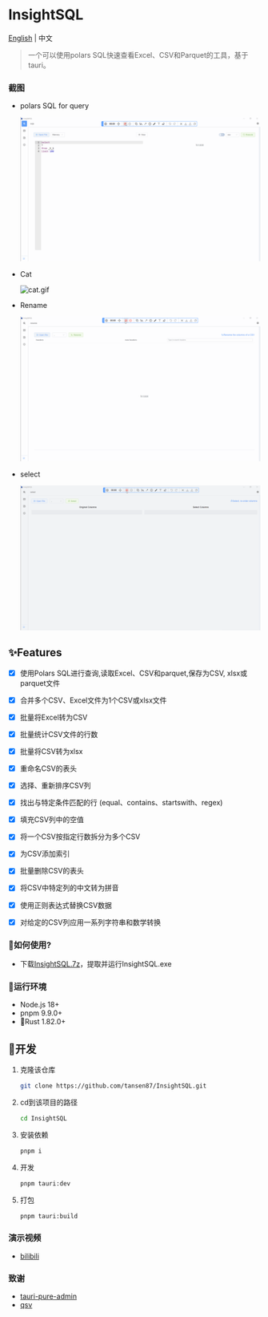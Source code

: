 <h1>InsightSQL</h1>

[English](./README.md) | 中文

> 一个可以使用polars SQL快速查看Excel、CSV和Parquet的工具，基于tauri。

### 截图
* polars SQL for query

  ![sqlp.gif](/demo/sqlp.gif)

* Cat

  ![cat.gif](/demo/cat.gif)

* Rename

  ![rename.gif](/demo/rename.gif)

* select

  ![select.gif](/demo/select.gif)


## ✨Features

- [x] 使用Polars SQL进行查询,读取Excel、CSV和parquet,保存为CSV, xlsx或parquet文件
- [x] 合并多个CSV、Excel文件为1个CSV或xlsx文件
- [x] 批量将Excel转为CSV
- [x] 批量统计CSV文件的行数
- [x] 批量将CSV转为xlsx
- [x] 重命名CSV的表头
- [x] 选择、重新排序CSV列
- [x] 找出与特定条件匹配的行 (equal、contains、startswith、regex)
- [x] 填充CSV列中的空值
- [x] 将一个CSV按指定行数拆分为多个CSV
- [x] 为CSV添加索引
- [x] 批量删除CSV的表头
- [x] 将CSV中特定列的中文转为拼音
- [x] 使用正则表达式替换CSV数据
- [x] 对给定的CSV列应用一系列字符串和数学转换


### 🍖如何使用?

* 下载[InsightSQL.7z](https://github.com/tansen87/sqlp/releases/)，提取并运行InsightSQL.exe


### 🏃‍运行环境

* Node.js 18+
* pnpm 9.9.0+
* 🦀Rust 1.82.0+

## 🚀开发

1. 克隆该仓库

   ```bash
   git clone https://github.com/tansen87/InsightSQL.git
   ```

2. cd到该项目的路径

   ```bash
   cd InsightSQL
   ```

3. 安装依赖

   ```bash
   pnpm i
   ```

4. 开发

   ```bash
   pnpm tauri:dev
   ```

5. 打包

   ```bash
   pnpm tauri:build
   ```

### 演示视频

* [bilibili](https://www.bilibili.com/video/BV1XS411c7zd/?spm_id_from=333.999.0.0&vd_source=5ee5270944c6e7a459e1311330bf455c)

### 致谢
* [tauri-pure-admin](https://github.com/pure-admin/tauri-pure-admin)
* [qsv](https://github.com/jqnatividad/qsv)
